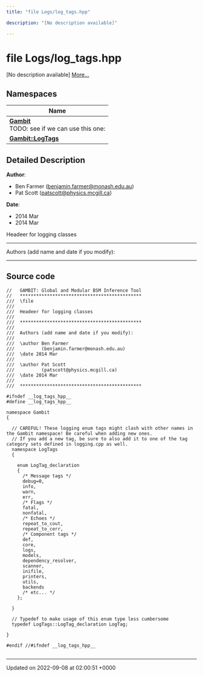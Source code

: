 ```yaml
---
title: "file Logs/log_tags.hpp"

description: "[No description available]"

---
```


# file Logs/log_tags.hpp

[No description available] [More...](#detailed-description)

## Namespaces

| Name           |
| -------------- |
| **[Gambit](/documentation/code/namespaces/namespacegambit/)** <br>TODO: see if we can use this one:  |
| **[Gambit::LogTags](/documentation/code/namespaces/namespacegambit_1_1logtags/)**  |

## Detailed Description


**Author**: 

  * Ben Farmer ([benjamin.farmer@monash.edu.au](mailto:benjamin.farmer@monash.edu.au)) 
  * Pat Scott ([patscott@physics.mcgill.ca](mailto:patscott@physics.mcgill.ca)) 


**Date**: 

  * 2014 Mar
  * 2014 Mar


Headeer for logging classes



------------------

Authors (add name and date if you modify):



------------------




## Source code

```
//   GAMBIT: Global and Modular BSM Inference Tool
//   *********************************************
///  \file
///
///  Headeer for logging classes
///
///  *********************************************
///
///  Authors (add name and date if you modify):
///   
///  \author Ben Farmer
///          (benjamin.farmer@monash.edu.au)
///  \date 2014 Mar
///
///  \author Pat Scott
///          (patscott@physics.mcgill.ca)
///  \date 2014 Mar
///
///  *********************************************

#ifndef __log_tags_hpp__
#define __log_tags_hpp__

namespace Gambit
{

  // CAREFUL! These logging enum tags might clash with other names in the Gambit namespace! Be careful when adding new ones.
  // If you add a new tag, be sure to also add it to one of the tag category sets defined in logging.cpp as well.
  namespace LogTags
  {

    enum LogTag_declaration
    {
      /* Message tags */
      debug=0,
      info,
      warn,
      err,
      /* Flags */
      fatal,
      nonfatal,
      /* Echoes */
      repeat_to_cout,
      repeat_to_cerr,
      /* Component tags */
      def,
      core,
      logs,
      models,
      dependency_resolver,
      scanner,
      inifile,
      printers,
      utils,
      backends
      /* etc... */
    };

  }
 
  // Typedef to make usage of this enum type less cumbersome
  typedef LogTags::LogTag_declaration LogTag;

}

#endif //#ifndef __log_tags_hpp__
 
```


-------------------------------

Updated on 2022-09-08 at 02:00:51 +0000
